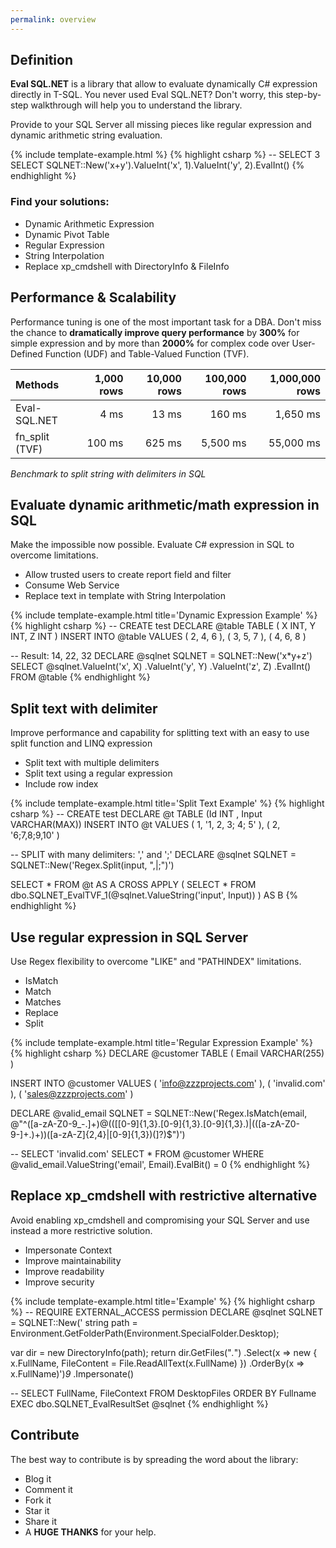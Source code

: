 ```yaml
---
permalink: overview
---
```


## Definition


**Eval SQL.NET** is a library that allow to evaluate dynamically C# expression directly in T-SQL. You never used Eval SQL.NET? Don't worry, this step-by-step walkthrough will help you to understand the library.

Provide to your SQL Server all missing pieces like regular expression and dynamic arithmetic string evaluation.

{% include template-example.html %} 
{% highlight csharp %}
-- SELECT 3
SELECT  SQLNET::New('x+y').ValueInt('x', 1).ValueInt('y', 2).EvalInt()
{% endhighlight %}

### Find your solutions:

 - Dynamic Arithmetic Expression
 - Dynamic Pivot Table
 - Regular Expression
 - String Interpolation
 - Replace xp_cmdshell with DirectoryInfo & FileInfo

## Performance & Scalability

Performance tuning is one of the most important task for a DBA. Don't miss the chance to **dramatically improve query performance** by **300%** for simple expression and by more than **2000%** for complex code over User-Defined Function (UDF) and Table-Valued Function (TVF).

| Methods         | 1,000 rows     | 10,000 rows    | 100,000 rows   | 1,000,000 rows |
| :-------------- | -------------: | -------------: | -------------: | -------------: |
| Eval-SQL.NET    | 4 ms           | 13 ms          | 160 ms         | 1,650 ms       |
| fn_split (TVF)  | 100 ms         | 625 ms         | 5,500 ms       | 55,000 ms      |

*Benchmark to split string with delimiters in SQL*

## Evaluate dynamic arithmetic/math expression in SQL

Make the impossible now possible. Evaluate C# expression in SQL to overcome limitations.

- Allow trusted users to create report field and filter
- Consume Web Service
- Replace text in template with String Interpolation

{% include template-example.html title='Dynamic Expression Example' %} 
{% highlight csharp %}
-- CREATE test
DECLARE @table TABLE ( X INT, Y INT, Z INT )
INSERT  INTO @table VALUES  ( 2, 4, 6 ),  ( 3, 5, 7 ), ( 4, 6, 8 )

-- Result: 14, 22, 32
DECLARE @sqlnet SQLNET = SQLNET::New('x*y+z')
SELECT  @sqlnet.ValueInt('x', X)
               .ValueInt('y', Y)
               .ValueInt('z', Z)
               .EvalInt()
FROM    @table
{% endhighlight %}

## Split text with delimiter

Improve performance and capability for splitting text with an easy to use split function and LINQ expression

- Split text with multiple delimiters
- Split text using a regular expression
- Include row index


{% include template-example.html title='Split Text Example' %} 
{% highlight csharp %}
-- CREATE test
DECLARE @t TABLE (Id INT , Input VARCHAR(MAX))
INSERT  INTO @t VALUES  ( 1, '1, 2, 3; 4; 5' ), ( 2, '6;7,8;9,10' )

-- SPLIT with many delimiters: ',' and ';'
DECLARE @sqlnet SQLNET = SQLNET::New('Regex.Split(input, ",|;")')

SELECT  *
FROM    @t AS A
        CROSS APPLY ( SELECT    *
                      FROM      dbo.SQLNET_EvalTVF_1(@sqlnet.ValueString('input', Input))
                    ) AS B
{% endhighlight %}

## Use regular expression in SQL Server

Use Regex flexibility to overcome "LIKE" and "PATHINDEX" limitations.

 - IsMatch
 - Match
 - Matches
 - Replace
 - Split

{% include template-example.html title='Regular Expression Example' %} 
{% highlight csharp %}
DECLARE @customer TABLE ( Email VARCHAR(255) )

INSERT  INTO @customer
VALUES  ( 'info@zzzprojects.com' ),
        ( 'invalid.com' ),
        ( 'sales@zzzprojects.com' )

DECLARE @valid_email SQLNET = SQLNET::New('Regex.IsMatch(email, 
@"^([a-zA-Z0-9_\-\.]+)@((\[[0-9]{1,3}\.[0-9]{1,3}\.[0-9]{1,3}\.)|(([a-zA-Z0-9\-]+\.)+))([a-zA-Z]{2,4}|[0-9]{1,3})(\]?)$")')

-- SELECT 'invalid.com'
SELECT * FROM @customer WHERE @valid_email.ValueString('email', Email).EvalBit() = 0
{% endhighlight %}

## Replace xp_cmdshell with restrictive alternative

Avoid enabling xp_cmdshell and compromising your SQL Server and use instead a more restrictive solution.

 - Impersonate Context
 - Improve maintainability
 - Improve readability
 - Improve security

{% include template-example.html title='Example' %} 
{% highlight csharp %}
-- REQUIRE EXTERNAL_ACCESS permission
DECLARE @sqlnet SQLNET = SQLNET::New('
string path = Environment.GetFolderPath(Environment.SpecialFolder.Desktop);

var dir = new DirectoryInfo(path);
return dir.GetFiles("*.*")
          .Select(x => new { x.FullName, FileContent = File.ReadAllText(x.FullName) })
          .OrderBy(x => x.FullName)')*9*
          .Impersonate()

-- SELECT FullName, FileContext FROM DesktopFiles ORDER BY Fullname
EXEC dbo.SQLNET_EvalResultSet @sqlnet
{% endhighlight %}

## Contribute

The best way to contribute is by spreading the word about the library:

 - Blog it
 - Comment it
 - Fork it
 - Star it
 - Share it
 - A **HUGE THANKS** for your help.